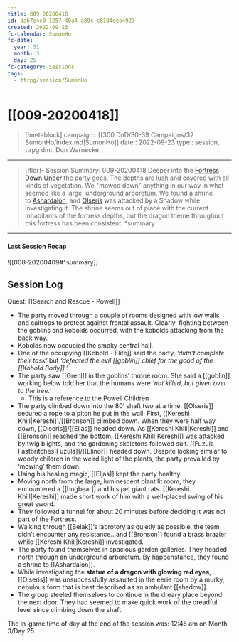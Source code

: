 ```yaml
---
title: 009-20200418
id: da67e4c0-1257-40a4-a89c-c8104eea4923
created: 2022-09-23
fc-calendar: SumonHo
fc-date:
  year: 31
  month: 3
  day: 25
fc-category: Sessions
tags:
  - ttrpg/session/SumonHo
---
```


# [[009-20200418]]

> [!metablock]
>  campaign:: [[300 DnD/30-39 Campaigns/32 SumonHo/index.md|SumonHo]]
>  date:: 2022-09-23
>  type:: session, ttrpg
>  dm:: Don Warnecke


---
> [!tldr]- Session Summary: 009-20200418
> Deeper into the [Fortress Down Under](app://obsidian.md/Fortress%20Down%20Under) the party goes. The depths are lush and covered with all kinds of vegetation. We "mowed down" anything in our way in what seemed like a large, underground arboretum. We found a shrine to [Ashardalon](app://obsidian.md/Ashardalon), and [Olseris](app://obsidian.md/Olseris) was attacked by a Shadow while investigating it. The shrine seems out of place with the current inhabitants of the fortress depths, but the dragon theme throughout this fortress has been consistent.
>  ^summary

---


#### Last Session Recap

![[008-20200409#^summary]]

## Session Log


Quest: [[Search and Rescue - Powell]]

- The party moved through a couple of rooms designed with low walls and caltrops to protect against frontal assault. Clearly, fighting between the goblins and kobolds occurred, with the kobolds attacking from the back way.
- Kobolds now occupied the smoky central hall.
- One of the occupying [[Kobold - Elite]] said the party, *‘didn’t complete their task’* but *‘defeated the evil [[goblin]] chief for the good of the [[Kobold Body]].’*
- The party saw [[Grenl]] in the goblins’ throne room. She said a [[goblin]] working below told her that the humans were *‘not killed, but given over to the tree.’*
    - This is a reference to the Powell Children
- The party climbed down into the 80’ shaft two at a time. [[Olseris]] secured a rope to a piton he put in the wall. First, [[Kereshi Khill|Kereshi]]/[[Bronson]] climbed down. When they were half way down, [[Olseris]]/[[Eljas]] headed down. As [[Kereshi Khill|Kereshi]] and [[Bronson]] reached the bottom, [[Kereshi Khill|Kereshi]] was attacked by twig blights, and the gardening skeletons followed suit. [[Fuzula Fastbritches|Fuzula]]/[[Elinor]] headed down. Despite looking similar to woody children in the weird light of the plants, the party prevailed by ‘mowing’ them down.
- Using his healing magic, [[Eljas]] kept the party healthy.
- Moving north from the large, luminescent plant lit room, they encountered a [[bugbear]] and his pet giant rats. [[Kereshi Khill|Kereshi]] made short work of him with a well-placed swing of his great sword.
- They followed a tunnel for about 20 minutes before deciding it was not part of the Fortress.
- Walking through [[Belak]]’s labrotory as quietly as possible, the team didn’t encounter any resistance…and [[Bronson]] found a brass brazier while [[Kereshi Khill|Kereshi]] investigated.
- The party found themselves in spacious garden galleries. They headed north through an underground arboretum. By happenstance, they found a shrine to [[Ashardalon]].
- While investigating the **statue of a dragon with glowing red eyes**, [[Olseris]] was unsuccessfully assaulted in the eerie room by a murky, nebulous form that is best described as an ambulant [[shadow]].  
- The group steeled themselves to continue in the dreary place beyond the next door. They had seemed to make quick work of the dreadful level since climbing down the shaft.

The in-game time of day at the end of the session was: 12:45 am on Month 3/Day 25

